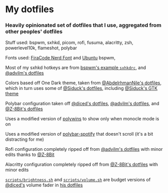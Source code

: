 # My dotfiles

### Heavily opinionated set of dotfiles that I use, aggregated from other peoples' dotfiles


Stuff used: bspwm, sxhkd, picom, rofi, fusuma, alacritty, zsh, powerlevel10k, flameshot, polybar

Fonts used: [FiraCode Nerd Font](https://github.com/ryanoasis/nerd-fonts) and [Ubuntu](https://design.ubuntu.com/font/)
bspwm, 

Most of my sxhkd hotkeys are from [bspwm's example `sxhkdrc`](https://github.com/baskerville/bspwm/blob/0.9.10/examples/sxhkdrc), and [@advilm's dotfiles](https://github.com/advilm/dotfiles)

Colors based off One Dark theme, taken from [@AbdelrhmanNile's dotfiles](https://github.com/AbdelrhmanNile/mydots_bspwm), which in turn uses some of [@Siduck's dotfiles](https://github.com/siduck/chadwm), including [@Siduck's GTK theme](https://github.com/siduck/dotfiles/tree/master/gtk/siduck-onedark)

Polybar configuration taken off [@diced's dotfiles](https://github.com/diced/dotfiles), [@advilm's dotfiles](https://github.com/diced/dotfiles), and [@Z-8Bit's dotfiles](https://github.com/Z-8Bit/Bspwm)

Uses a modified version of [polywins](https://github.com/tam-carre/polywins) to show only when monocle mode is on

Uses a modified version of [polybar-spotify](https://github.com/PrayagS/polybar-spotify) that doesn't scroll (it's a bit distracting for me)

Rofi configuration completely ripped off from [@advilm's dotfiles](https://github.com/diced/dotfiles) with minor edits thanks to [@Z-8Bit](https://github.com/Z-8Bit)

Alacritty configuration completely ripped off from [@Z-8Bit's dotfiles](https://github.com/Z-8Bit) with minor edits

[`scripts/brightness.sh`](https://github.com/Excigma/dotfiles/blob/master/scripts/brightness.sh) and [`scripts/volume.sh`](https://github.com/Excigma/dotfiles/blob/master/scripts/volume.sh) are budget versions of [@diced's](https://github.com/diced) volume fader in [his dotfiles](https://github.com/diced/dotfiles)